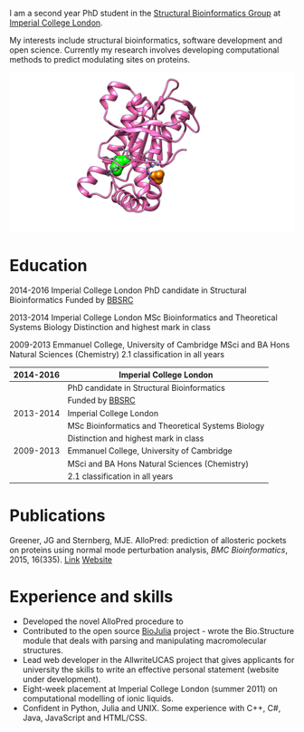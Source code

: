 I am a second year PhD student in the [Structural Bioinformatics Group](http://www.sbg.bio.ic.ac.uk/index.html) at [Imperial College London](https://www.imperial.ac.uk).

My interests include structural bioinformatics, software development and open science. Currently my research involves developing computational methods to predict modulating sites on proteins.

![Modulation of adenylate cyclase](images/protein.png)


# Education

2014-2016 Imperial College London
PhD candidate in Structural Bioinformatics
Funded by [BBSRC](http://www.bbsrc.ac.uk/)

2013-2014 Imperial College London
MSc Bioinformatics and Theoretical Systems Biology
Distinction and highest mark in class

2009-2013 Emmanuel College, University of Cambridge
MSci and BA Hons Natural Sciences (Chemistry)
2.1 classification in all years

|2014-2016|Imperial College London|
|---|---|
||PhD candidate in Structural Bioinformatics|
||Funded by [BBSRC](http://www.bbsrc.ac.uk/)|
|2013-2014 |Imperial College London|
||MSc Bioinformatics and Theoretical Systems Biology|
||Distinction and highest mark in class|
|2009-2013|Emmanuel College, University of Cambridge|
||MSci and BA Hons Natural Sciences (Chemistry)|
||2.1 classification in all years|


# Publications

Greener, JG and Sternberg, MJE. AlloPred: prediction of allosteric pockets on proteins using normal mode perturbation analysis, *BMC Bioinformatics*, 2015, 16(335). [Link](http://bmcbioinformatics.biomedcentral.com/articles/10.1186/s12859-015-0771-1) [Website](http://www.sbg.bio.ic.ac.uk/allopred/home)


# Experience and skills

- Developed the novel AlloPred procedure to
- Contributed to the open source [BioJulia](http://biojulia.github.io/Bio.jl/) project - wrote the Bio.Structure module that deals with parsing and manipulating macromolecular structures.
- Lead web developer in the AllwriteUCAS project that gives applicants for university the skills to write an effective personal statement (website under development).
- Eight-week placement at Imperial College London (summer 2011) on computational modelling of ionic liquids.
- Confident in Python, Julia and UNIX. Some experience with C++, C#, Java, JavaScript and HTML/CSS.
